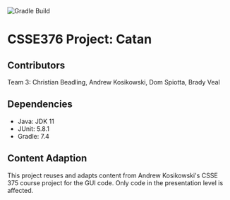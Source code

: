 ![Gradle Build](https://github.com/rhit-csse376/project-202430-s1-team03-202430/actions/workflows/main.yml/badge.svg)
# CSSE376 Project: Catan

## Contributors
Team 3: Christian Beadling, Andrew Kosikowski, Dom Spiotta, Brady Veal

## Dependencies
- Java: JDK 11
- JUnit: 5.8.1
- Gradle: 7.4

## Content Adaption
This project reuses and adapts content from Andrew Kosikowski's CSSE 375 course project for the GUI code.
Only code in the presentation level is affected.